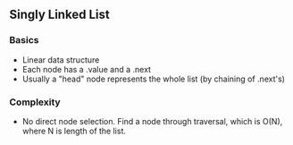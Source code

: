 ## Singly Linked List

### Basics
+ Linear data structure
+ Each node has a .value and a .next
+ Usually a "head" node represents the whole list (by chaining of .next's)

### Complexity
+ No direct node selection. Find a node through traversal, which is O(N), where N is length of the list.
